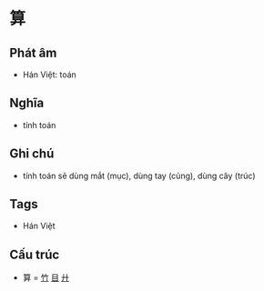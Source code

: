 # 算

## Phát âm
* Hán Việt: toán

## Nghĩa
* tính toán

## Ghi chú
* tính toán sẽ dùng mắt (mục), dùng tay (củng), dùng cây (trúc)

## Tags
* Hán Việt

## Cấu trúc
* 算 = [竹](竹.md) [目](目.md) [廾](廾.md)

<script>window.HANZI_FIELD='算';</script>